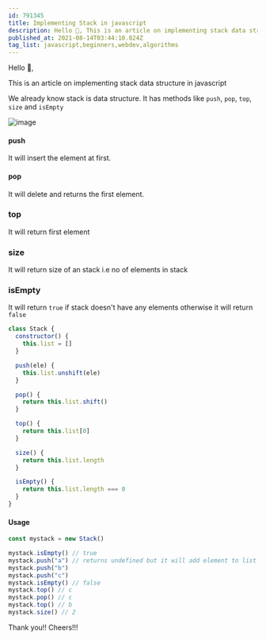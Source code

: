 ```yaml
---
id: 791345
title: Implementing Stack in javascript
description: Hello 👋, This is an article on implementing stack data structure in javascript We already know...
published_at: 2021-08-14T03:44:10.824Z
tag_list: javascript,beginners,webdev,algorithms
---
```


Hello 👋,

This is an article on implementing stack data structure in javascript

We already know stack is data structure. It has methods like `push`, `pop`, `top`, `size` and `isEmpty`

![image](https://dev-to-uploads.s3.amazonaws.com/uploads/articles/3iyp6zgqunzf751vv7lc.png)

#### push

It will insert the element at first.

#### pop

It will delete and returns the first element.

### top

It will return first element

### size

It will return size of an stack i.e no of elements in stack

### isEmpty

It will return `true` if stack doesn't have any elements otherwise it will return `false`

```javascript
class Stack {
  constructor() {
    this.list = []
  }

  push(ele) {
    this.list.unshift(ele)
  }

  pop() {
    return this.list.shift()
  }

  top() {
    return this.list[0]
  }

  size() {
    return this.list.length
  }

  isEmpty() {
    return this.list.length === 0
  }
}
```

#### Usage

```javascript
const mystack = new Stack()

mystack.isEmpty() // true
mystack.push("a") // returns undefined but it will add element to list
mystack.push("b")
mystack.push("c")
mystack.isEmpty() // false
mystack.top() // c
mystack.pop() // c
mystack.top() // b
mystack.size() // 2
```

Thank you!!
Cheers!!!
